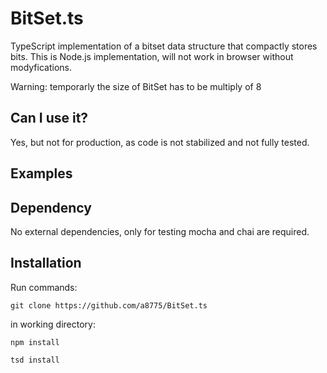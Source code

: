 # BitSet.ts
TypeScript implementation of a bitset data structure that compactly stores bits. 
This is Node.js implementation, will not work in browser without modyfications.

Warning: temporarly the size of BitSet has to be multiply of 8

## Can I use it?
Yes, but not for production, as code is not stabilized and not fully tested.

## Examples

## Dependency
No external dependencies, only for testing mocha and chai are required.

## Installation
Run commands:

`git clone https://github.com/a8775/BitSet.ts`

in working directory:

`npm install`

`tsd install`


